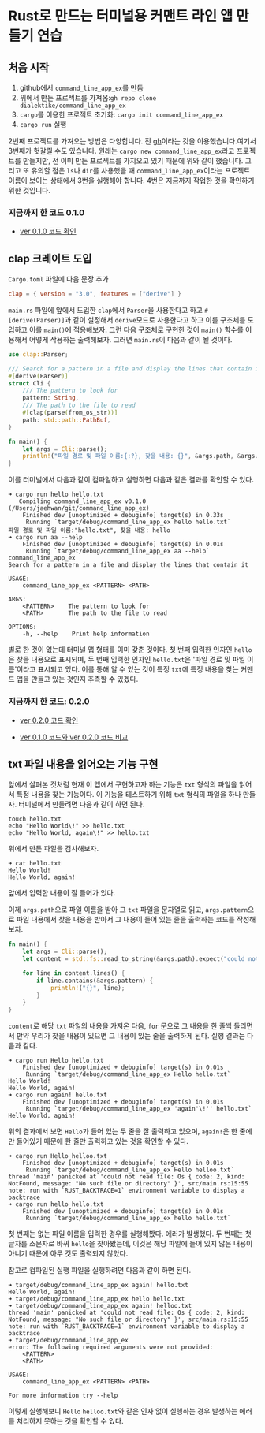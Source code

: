 # Rust로 만드는 터미널용 커맨트 라인 앱 만들기 연습

## 처음 시작

1. github에서 `command_line_app_ex`를 만듬
2. 위에서 만든 프로젝트를 가져옴:`gh repo clone dialektike/command_line_app_ex`
3. `cargo`를 이용한 프로젝트 초기화: `cargo init command_line_app_ex`
4. `cargo run` 실행

2번째 프로젝트를 가져오는 방법은 다양합니다. 전 [gh](https://cli.github.com)이라는 것을 이용했습니다.여기서 3번째가 헛갈릴 수도 있습니다. 원래는 `cargo new command_line_app_ex`라고 프로젝트를 만들지만, 전 이미 만든 프로젝트를 가지오고 있기 때문에 위와 같이 했습니다. 그리고 또 유의할 점은 `ls`나 `dir`를 사용했을 때 `command_line_app_ex`이라는 프로젝트 이름이 보이는 상태에서 3번을 실행해야 합니다. 4번은 지금까지 작업한 것을 확인하기 위한 것입니다.

### 지금까지 한 코드 0.1.0

- [ver 0.1.0 코드 확인](https://github.com/dialektike/command_line_app_ex/tree/0.1.0)

## clap 크레이트 도입

`Cargo.toml` 파일에 다음 문장 추가

```toml
clap = { version = "3.0", features = ["derive"] }
```

`main.rs` 파일에 앞에서 도입한 `clap`에서 `Parser`을 사용한다고 하고 `#[derive(Parser)]`과 같이 설정해서 `derive`모드로 사용한다고 하고 이를 구조체를 도입하고 이를 `main()`에 적용해보자. 그런 다음 구조체로 구현한 것이 `main()` 함수를 이용해서 어떻게 작용하는 출력해보자. 그러면 `main.rs`이 다음과 같이 될 것이다.

```rust
use clap::Parser;

/// Search for a pattern in a file and display the lines that contain it.
#[derive(Parser)]
struct Cli {
    /// The pattern to look for
    pattern: String,
    /// The path to the file to read
    #[clap(parse(from_os_str))]
    path: std::path::PathBuf,
}

fn main() {
    let args = Cli::parse();
    println!("파일 경로 및 파일 이름:{:?}, 찾을 내용: {}", &args.path, &args.pattern);
}
```

이를 터미널에서 다음과 같이 컴파일하고 실행하면 다음과 같은 결과를 확인할 수 있다.

```console
➜ cargo run hello hello.txt
   Compiling command_line_app_ex v0.1.0 (/Users/jaehwan/git/command_line_app_ex)
    Finished dev [unoptimized + debuginfo] target(s) in 0.33s
     Running `target/debug/command_line_app_ex hello hello.txt`
파일 경로 및 파일 이름:"hello.txt", 찾을 내용: hello
➜ cargo run aa --help 
    Finished dev [unoptimized + debuginfo] target(s) in 0.01s
     Running `target/debug/command_line_app_ex aa --help`
command_line_app_ex 
Search for a pattern in a file and display the lines that contain it

USAGE:
    command_line_app_ex <PATTERN> <PATH>

ARGS:
    <PATTERN>    The pattern to look for
    <PATH>       The path to the file to read

OPTIONS:
    -h, --help    Print help information
```

 별로 한 것이 없는데 터미널 앱 형태를 이미 갖춘 것이다. 첫 번째 입력한 인자인 `hello`은 찾을 내용으로 표시되며, 두 번째 입력한 인자인 `hello.txt`은 '파일 경로 및 파일 이름'이라고 표시되고 있다. 이를 통해 알 수 있는 것이 특정 `txt`에 특정 내용을 찾는 커멘드 앱을 만들고 있는 것인지 추측할 수 있겠다.

### 지금까지 한 코드: 0.2.0

- [ver 0.2.0 코드 확인](https://github.com/dialektike/command_line_app_ex/tree/0.2.0)

- [ver 0.1.0 코드와 ver 0.2.0 코드 비교](https://github.com/dialektike/command_line_app_ex/commit/e877921a2ac2b72aa739798258f357eb2cc9ccb7)

## txt 파일 내용을 읽어오는 기능 구현

앞에서 살펴본 것처럼 현재 이 앱에서 구현하고자 하는 기능은 `txt` 형식의 파일을 읽어서 특정 내용을 찾는 기능이다. 이 기능을 테스트하기 위해 `txt` 형식의 파일을 하나 만들자. 터미널에서 만들려면 다음과 같이 하면 된다.

```console
touch hello.txt
echo "Hello World\!" >> hello.txt
echo "Hello World, again\!" >> hello.txt
```

위에서 만든 파일을 검사해보자.

```console
➜ cat hello.txt
Hello World!
Hello World, again!
```

앞에서 입력한 내용이 잘 들어가 있다.

이제 `args.path`으로 파일 이름을 받아 그 `txt` 파일을 문자열로 읽고, `args.pattern`으로 파일 내용에서 찾을 내용을 받아서 그 내용이 들어 있는 줄을 출력하는 코드를 작성해보자.

```rust
fn main() {
    let args = Cli::parse();
    let content = std::fs::read_to_string(&args.path).expect("could not read file");

    for line in content.lines() {
        if line.contains(&args.pattern) {
            println!("{}", line);
        }
    }
}
```

`content`로 해당 `txt` 파일의 내용을 가져온 다음, `for` 문으로 그 내용을 한 줄씩 돌리면서 만약 우리가 찾을 내용이 있으면 그 내용이 있는 줄을 출력하게 된다. 실행 결과는 다음과 같다.

```console
➜ cargo run Hello hello.txt
    Finished dev [unoptimized + debuginfo] target(s) in 0.01s
     Running `target/debug/command_line_app_ex Hello hello.txt`
Hello World!
Hello World, again!
➜ cargo run again! hello.txt
    Finished dev [unoptimized + debuginfo] target(s) in 0.01s
     Running `target/debug/command_line_app_ex 'again'\!'' hello.txt`
Hello World, again!
```

위의 결과에서 보면 `Hello`가 들어 있는 두 줄을 잘 출력하고 있으며, `again!`은 한 줄에만 들어있기 때문에 한 줄만 출력하고 있는 것을 확인할 수 있다.

```console
➜ cargo run Hello helloo.txt    
    Finished dev [unoptimized + debuginfo] target(s) in 0.01s
     Running `target/debug/command_line_app_ex Hello helloo.txt`
thread 'main' panicked at 'could not read file: Os { code: 2, kind: NotFound, message: "No such file or directory" }', src/main.rs:15:55
note: run with `RUST_BACKTRACE=1` environment variable to display a backtrace
➜ cargo run hello hello.txt 
    Finished dev [unoptimized + debuginfo] target(s) in 0.01s
     Running `target/debug/command_line_app_ex hello hello.txt`
```

첫 번째는 없는 파일 이름을 입력한 경우를 실행해봤다. 에러가 발생했다. 두 번째는 첫 글자를 소문자로 바꿔 `hello`을 찾아봤는데, 이것은 해당 파일에 들어 있지 않은 내용이 아니기 때문에 아무 것도 출력되지 않았다.

참고로 컴파일된 실행 파일을 실행하려면 다음과 같이 하면 된다.

```console
➜ target/debug/command_line_app_ex again! hello.txt
Hello World, again!
➜ target/debug/command_line_app_ex hello hello.txt
➜ target/debug/command_line_app_ex again! helloo.txt
thread 'main' panicked at 'could not read file: Os { code: 2, kind: NotFound, message: "No such file or directory" }', src/main.rs:15:55
note: run with `RUST_BACKTRACE=1` environment variable to display a backtrace
➜ target/debug/command_line_app_ex
error: The following required arguments were not provided:
    <PATTERN>
    <PATH>

USAGE:
    command_line_app_ex <PATTERN> <PATH>

For more information try --help
```

이렇게 실행해보니 `Hello` `helloo.txt`와 같은 인자 없이 실행하는 경우 발생하는 에러를 처리하지 못하는 것을 확인할 수 있다.
